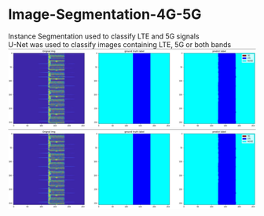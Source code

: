 # Image-Segmentation-4G-5G
Instance Segmentation used to classify LTE and 5G signals  
U-Net was used to classify images containing LTE, 5G or both bands  
![Only LTE](https://github.com/Umair-Aslam-Projects/Image-Segmentation-4G-5G/blob/main/Classified1.jpg)  
![LTE & 5G Both](https://github.com/Umair-Aslam-Projects/Image-Segmentation-4G-5G/blob/main/Classified1.jpg)  

